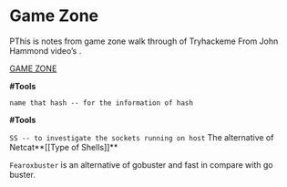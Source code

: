 # Game Zone

PThis is notes from game zone walk through of Tryhackeme From John Hammond video’s .

[GAME ZONE](https://youtu.be/0lmiLmjZsEM)

**#Tools**

`name that hash -- for the information of hash`

**#Tools**

`SS -- to investigate the sockets running on host` The alternative of Netcat**[[Type of Shells]]**

`Fearoxbuster` is an alternative of gobuster and fast in compare with go buster.